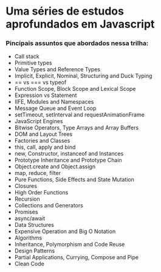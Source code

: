 # Uma séries de estudos aprofundados em Javascript

### Pincipais assuntos que abordados nessa trilha:

- Call stack
- Primitive types
- Value Types and Reference Types
- Implicit, Explicit, Nominal, Structuring and Duck Typing
- == vs === vs typeof
- Function Scope, Block Scope and Lexical Scope
- Expression vs Statement
- IIFE, Modules and Namespaces
- Message Queue and Event Loop
- setTimeout, setInterval and requestAnimationFrame
- JavaScript Engines
- Bitwise Operators, Type Arrays and Array Buffers
- DOM and Layout Trees
- Factories and Classes
- this, call, apply and bind
- new, Constructor, instanceof and Instances
- Prototype Inheritance and Prototype Chain
- Object.create and Object.assign
- map, reduce, filter
- Pure Functions, Side Effects and State Mutation
- Closures
- High Order Functions
- Recursion
- Collections and Generators
- Promises
- async/await
- Data Structures
- Expensive Operation and Big O Notation
- Algorithms
- Inheritance, Polymorphism and Code Reuse
- Design Patterns
- Partial Applications, Currying, Compose and Pipe
-  Clean Code